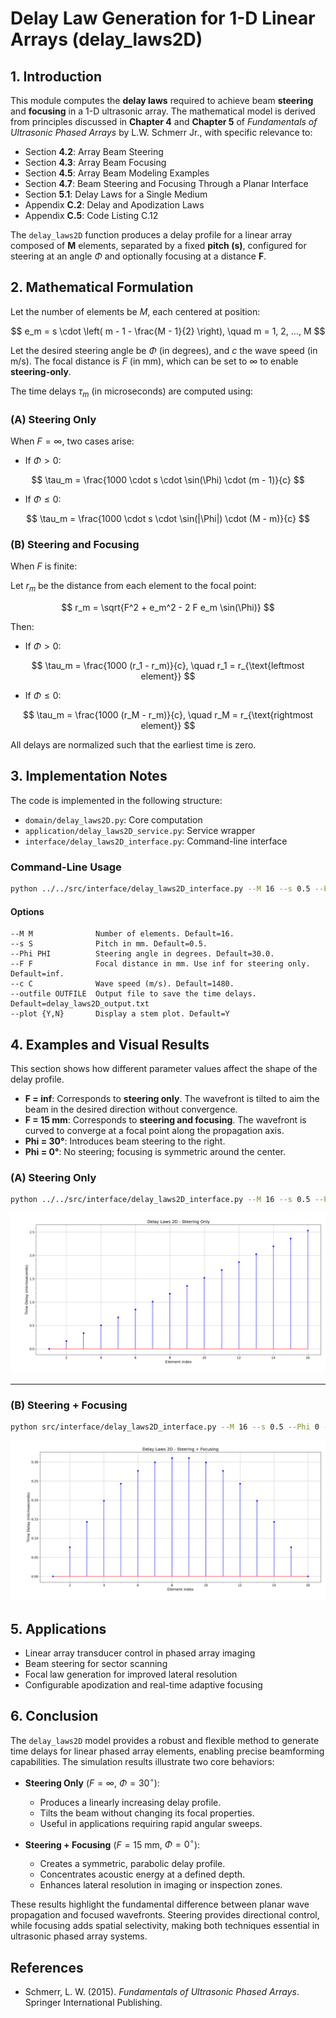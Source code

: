 # **Delay Law Generation for 1-D Linear Arrays (delay_laws2D)**

## 1. Introduction

This module computes the **delay laws** required to achieve beam **steering** and **focusing** in a 1-D ultrasonic array. The mathematical model is derived from principles discussed in **Chapter 4** and **Chapter 5** of *Fundamentals of Ultrasonic Phased Arrays* by L.W. Schmerr Jr., with specific relevance to:

- Section **4.2**: Array Beam Steering
- Section **4.3**: Array Beam Focusing
- Section **4.5**: Array Beam Modeling Examples
- Section **4.7**: Beam Steering and Focusing Through a Planar Interface
- Section **5.1**: Delay Laws for a Single Medium
- Appendix **C.2**: Delay and Apodization Laws
- Appendix **C.5**: Code Listing C.12

The `delay_laws2D` function produces a delay profile for a linear array composed of **M** elements, separated by a fixed **pitch (s)**, configured for steering at an angle $\Phi$ and optionally focusing at a distance **F**.

## 2. Mathematical Formulation

Let the number of elements be $M$, each centered at position:

$$
e_m = s \cdot \left( m - 1 - \frac{M - 1}{2} \right), \quad m = 1, 2, ..., M
$$

Let the desired steering angle be $\Phi$ (in degrees), and $c$ the wave speed (in m/s). The focal distance is $F$ (in mm), which can be set to $\infty$ to enable **steering-only**.

The time delays $\tau_m$ (in microseconds) are computed using:

### **(A) Steering Only**

When $F = \infty$, two cases arise:

- If $\Phi > 0$:
 
$$
\tau_m = \frac{1000 \cdot s \cdot \sin(\Phi) \cdot (m - 1)}{c}
$$

- If $\Phi \leq 0$:

$$
\tau_m = \frac{1000 \cdot s \cdot \sin(|\Phi|) \cdot (M - m)}{c}
$$

### **(B) Steering and Focusing**

When $F$ is finite:

Let $r_m$ be the distance from each element to the focal point:

$$
r_m = \sqrt{F^2 + e_m^2 - 2 F e_m \sin(\Phi)}
$$

Then:

- If $\Phi > 0$:

$$
\tau_m = \frac{1000 (r_1 - r_m)}{c}, \quad r_1 = r_{\text{leftmost element}}
$$

- If $\Phi \leq 0$:

$$
\tau_m = \frac{1000 (r_M - r_m)}{c}, \quad r_M = r_{\text{rightmost element}}
$$

All delays are normalized such that the earliest time is zero.

## 3. Implementation Notes

The code is implemented in the following structure:

- `domain/delay_laws2D.py`: Core computation
- `application/delay_laws2D_service.py`: Service wrapper
- `interface/delay_laws2D_interface.py`: Command-line interface

### Command-Line Usage

```bash
python ../../src/interface/delay_laws2D_interface.py --M 16 --s 0.5 --Phi 30 --F inf --c 1480 --plot Y
```

#### Options

```
--M M              Number of elements. Default=16.
--s S              Pitch in mm. Default=0.5.
--Phi PHI          Steering angle in degrees. Default=30.0.
--F F              Focal distance in mm. Use inf for steering only. Default=inf.
--c C              Wave speed (m/s). Default=1480.
--outfile OUTFILE  Output file to save the time delays. Default=delay_laws2D_output.txt
--plot {Y,N}       Display a stem plot. Default=Y
```

## 4. Examples and Visual Results

This section shows how different parameter values affect the shape of the delay profile.

- **F = inf**: Corresponds to **steering only**. The wavefront is tilted to aim the beam in the desired direction without convergence.
- **F = 15 mm**: Corresponds to **steering and focusing**. The wavefront is curved to converge at a focal point along the propagation axis.
- **Phi = 30°**: Introduces beam steering to the right.
- **Phi = 0°**: No steering; focusing is symmetric around the center.

### **(A) Steering Only**

```bash
python ../../src/interface/delay_laws2D_interface.py --M 16 --s 0.5 --Phi 30 --F inf --c 1480 --plot Y
```

![Steering Only](../../examples/figures/Delay_Laws_2D-Steering_Only.png)

---

### **(B) Steering + Focusing**

```bash
python src/interface/delay_laws2D_interface.py --M 16 --s 0.5 --Phi 0 --F 15 --c 1480 --plot Y
```

![Steering and Focusing](../../examples/figures/Delay_Laws_2D-Steering_w_Focusing.png)

## 5. Applications

- Linear array transducer control in phased array imaging
- Beam steering for sector scanning
- Focal law generation for improved lateral resolution
- Configurable apodization and real-time adaptive focusing

## 6. Conclusion

The `delay_laws2D` model provides a robust and flexible method to generate time delays for linear phased array elements, enabling precise beamforming capabilities. The simulation results illustrate two core behaviors:

- **Steering Only** ($F = \infty$, $\Phi = 30^\circ$):
  - Produces a linearly increasing delay profile.
  - Tilts the beam without changing its focal properties.
  - Useful in applications requiring rapid angular sweeps.

- **Steering + Focusing** ($F = 15$ mm, $\Phi = 0^\circ$):
  - Creates a symmetric, parabolic delay profile.
  - Concentrates acoustic energy at a defined depth.
  - Enhances lateral resolution in imaging or inspection zones.

These results highlight the fundamental difference between planar wave propagation and focused wavefronts. Steering provides directional control, while focusing adds spatial selectivity, making both techniques essential in ultrasonic phased array systems.

## References

- Schmerr, L. W. (2015). *Fundamentals of Ultrasonic Phased Arrays*. Springer International Publishing.
